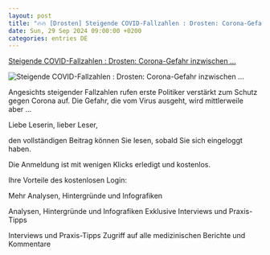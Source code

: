 ```yaml
---
layout: post
title: "🔥🔥 [Drosten] Steigende COVID-Fallzahlen : Drosten: Corona-Gefahr inzwischen ..."
date: Sun, 29 Sep 2024 09:00:00 +0200
categories: entries DE
---
```

[Steigende COVID-Fallzahlen : Drosten: Corona-Gefahr inzwischen ...](https://www.aerztezeitung.de/Medizin/Drosten-Corona-Gefahr-inzwischen-auf-Grippe-Niveau-453187.html)

![Steigende COVID-Fallzahlen : Drosten: Corona-Gefahr inzwischen ...](https://www.aerztezeitung.de/Bilder/Christian-Drosten-Direktor-des-Instituts-fuer-Virologie-an-227056og.jpg)

Angesichts steigender Fallzahlen rufen erste Politiker verstärkt zum Schutz gegen Corona auf. Die Gefahr, die vom Virus ausgeht, wird mittlerweile aber ...

Liebe Leserin, lieber Leser,

den vollständigen Beitrag können Sie lesen, sobald Sie sich eingeloggt haben.

Die Anmeldung ist mit wenigen Klicks erledigt und kostenlos.

Ihre Vorteile des kostenlosen Login:

Mehr Analysen, Hintergründe und Infografiken

Analysen, Hintergründe und Infografiken Exklusive Interviews und Praxis-Tipps

Interviews und Praxis-Tipps Zugriff auf alle medizinischen Berichte und Kommentare

